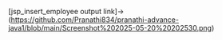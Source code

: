 [jsp_insert_employee output link]->(https://github.com/Pranathi834/pranathi-advance-java1/blob/main/Screenshot%202025-05-20%20202530.png)
